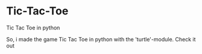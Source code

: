 # Tic-Tac-Toe
Tic Tac Toe in python

So, i made the game Tic Tac Toe in python with the 'turtle'-module.
Check it out
